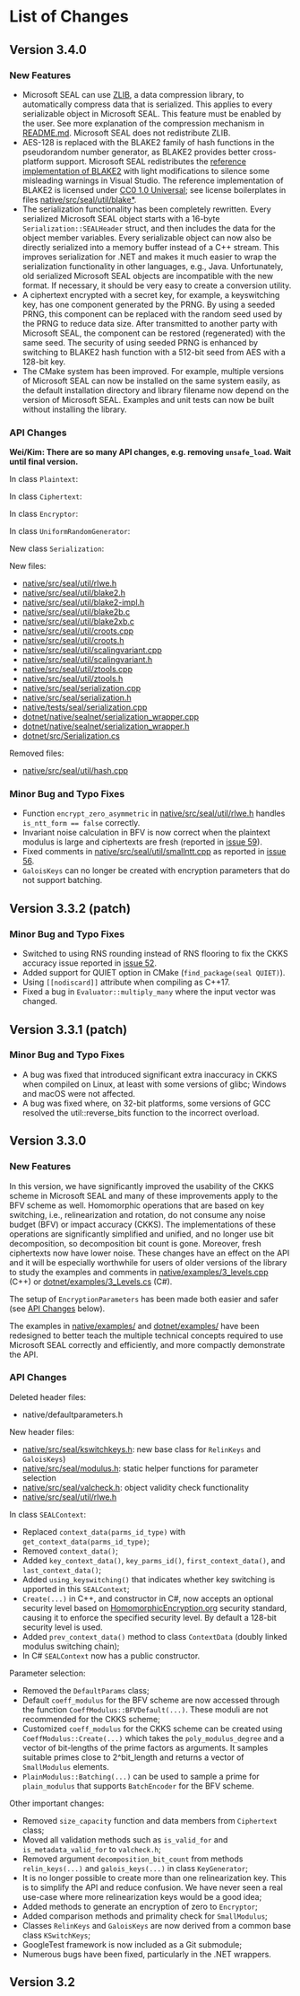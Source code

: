 # List of Changes

## Version 3.4.0

### New Features

- Microsoft SEAL can use [ZLIB](https://github.com/madler/zlib), a data compression library,
to automatically compress data that is serialized. This applies to every serializable object
in Microsoft SEAL. This feature must be enabled by the user. See more explanation of the compression
mechanism in [README.md](README.md#zlib). Microsoft SEAL does not redistribute ZLIB.
- AES-128 is replaced with the BLAKE2 family of hash functions in the pseudorandom number generator,
as BLAKE2 provides better cross-platform support. Microsoft SEAL redistributes the
[reference implementation of BLAKE2](https://github.com/BLAKE2/BLAKE2)
with light modifications to silence some misleading warnings in Visual Studio. The reference
implementation of BLAKE2 is licensed under
[CC0 1.0 Universal](https://github.com/BLAKE2/BLAKE2/blob/master/COPYING); see license boilerplates
in files [native/src/seal/util/blake*](native/src/seal/util/).
- The serialization functionality has been completely rewritten. Every serialized Microsoft SEAL
object starts with a 16-byte `Serialization::SEALHeader` struct, and then includes the data for
the object member variables. Every serializable object can now also be directly serialized into
a memory buffer instead of a C++ stream. This improves serialization for .NET and makes it much
easier to wrap the serialization functionality in other languages, e.g., Java. Unfortunately,
old serialized Microsoft SEAL objects are incompatible with the new format. If necessary, it should
be very easy to create a conversion utility.
- A ciphertext encrypted with a secret key, for example, a keyswitching key, has one component
generated by the PRNG. By using a seeded PRNG, this component can be replaced with the random seed
used by the PRNG to reduce data size. After transmitted to another party with Microsoft SEAL, the
component can be restored (regenerated) with the same seed. The security of using seeded PRNG is
enhanced by switching to BLAKE2 hash function with a 512-bit seed from AES with a 128-bit key.
- The CMake system has been improved. For example, multiple versions of Microsoft SEAL can now be
installed on the same system easily, as the default installation directory and library filename now
depend on the version of Microsoft SEAL. Examples and unit tests can now be built without installing
the library.

### API Changes

**Wei/Kim: There are so many API changes, e.g. removing `unsafe_load`. Wait until final version.**

In class `Plaintext`:

In class `Ciphertext`:

In class `Encryptor`:

In class `UniformRandomGenerator`:

New class `Serialization`:

New files:
- [native/src/seal/util/rlwe.h](native/src/seal/util/rlwe.h)
- [native/src/seal/util/blake2.h](native/src/seal/util/blake2.h)
- [native/src/seal/util/blake2-impl.h](native/src/seal/util/blake2-impl.h)
- [native/src/seal/util/blake2b.c](native/src/seal/util/blake2b.c)
- [native/src/seal/util/blake2xb.c](native/src/seal/util/blake2xb.c)
- [native/src/seal/util/croots.cpp](native/src/seal/util/croots.cpp)
- [native/src/seal/util/croots.h](native/src/seal/util/croots.h)
- [native/src/seal/util/scalingvariant.cpp](native/src/seal/util/scalingvariant.cpp)
- [native/src/seal/util/scalingvariant.h](native/src/seal/util/scalingvariant.h)
- [native/src/seal/util/ztools.cpp](native/src/seal/util/ztools.cpp)
- [native/src/seal/util/ztools.h](native/src/seal/util/ztools.h)
- [native/src/seal/serialization.cpp](native/src/seal/serialization.cpp)
- [native/src/seal/serialization.h](native/src/seal/serialization.h)
- [native/tests/seal/serialization.cpp](native/tests/seal/serialization.cpp)
- [dotnet/native/sealnet/serialization_wrapper.cpp](dotnet/native/sealnet/serialization_wrapper.cpp)
- [dotnet/native/sealnet/serialization_wrapper.h](dotnet/native/sealnet/serialization_wrapper.h)
- [dotnet/src/Serialization.cs](dotnet/src/Serialization.cs)

Removed files:
- [native/src/seal/util/hash.cpp](native/src/seal/util/hash.cpp)

### Minor Bug and Typo Fixes

- Function `encrypt_zero_asymmetric` in [native/src/seal/util/rlwe.h](native/src/seal/util/rlwe.h)
handles `is_ntt_form == false` correctly.
- Invariant noise calculation in BFV is now correct when the plaintext modulus is large and
ciphertexts are fresh (reported in [issue 59](https://github.com/microsoft/SEAL/issues/59)).
- Fixed comments in [native/src/seal/util/smallntt.cpp](native/src/seal/util/smallntt.cpp) as
reported in [issue 56](https://github.com/microsoft/SEAL/issues/56).
- `GaloisKeys` can no longer be created with encryption parameters that do not support batching.

## Version 3.3.2 (patch)

### Minor Bug and Typo Fixes

- Switched to using RNS rounding instead of RNS flooring to fix the CKKS accuracy issue reported in [issue 52](https://github.com/microsoft/SEAL/issues/52).
- Added support for QUIET option in CMake (`find_package(seal QUIET)`).
- Using `[[nodiscard]]` attribute when compiling as C++17.
- Fixed a bug in `Evaluator::multiply_many` where the input vector was changed.

## Version 3.3.1 (patch)

### Minor Bug and Typo Fixes

- A bug was fixed that introduced significant extra inaccuracy in CKKS when compiled on Linux, at least with some versions of glibc; Windows and macOS were not affected.
- A bug was fixed where, on 32-bit platforms, some versions of GCC resolved the util::reverse_bits function to the incorrect overload.

## Version 3.3.0

### New Features

In this version, we have significantly improved the usability of the CKKS
scheme in Microsoft SEAL and many of these improvements apply to the BFV
scheme as well. Homomorphic operations that are based on key switching,
i.e., relinearization and rotation, do not consume any noise budget (BFV)
or impact accuracy (CKKS). The implementations of these operations are
significantly simplified and unified, and no longer use bit decomposition,
so decomposition bit count is gone. Moreover, fresh ciphertexts now have
lower noise. These changes have an effect on the API and it will
be especially worthwhile for users of older versions of the library to study
the examples and comments in
[native/examples/3_levels.cpp](native/examples/3_levels.cpp) (C++) or
[dotnet/examples/3_Levels.cs](dotnet/examples/3_Levels.cs) (C#).

The setup of `EncryptionParameters` has been made both easier and safer
(see [API Changes](#api-changes) below).

The examples in [native/examples/](native/examples/) and
[dotnet/examples/](dotnet/examples/) have been redesigned to better teach
the multiple technical concepts required to use Microsoft SEAL correctly and
efficiently, and more compactly demonstrate the API.

### API Changes

Deleted header files:
- native/defaultparameters.h

New header files:
- [native/src/seal/kswitchkeys.h](native/src/seal/kswitchkeys.h): new base class for `RelinKeys` and `GaloisKeys`)
- [native/src/seal/modulus.h](native/src/seal/modulus.h): static helper functions for parameter selection
- [native/src/seal/valcheck.h](native/src/seal/valcheck.h): object validity check functionality
- [native/src/seal/util/rlwe.h](native/src/seal/util/rlwe.h)

In class `SEALContext`:
- Replaced `context_data(parms_id_type)` with `get_context_data(parms_id_type)`;
- Removed `context_data()`;
- Added `key_context_data()`, `key_parms_id()`, `first_context_data()`, and `last_context_data()`;
- Added `using_keyswitching()` that indicates whether key switching is upported in this `SEALContext`;
- `Create(...)` in C++, and constructor in C#, now accepts an optional security level based on
[HomomorphicEncryption.org](https://HomomorphicEncryption.org) security standard, causing it to enforce the specified security level. By default a 128-bit security level is used.
- Added `prev_context_data()` method to class `ContextData` (doubly linked modulus switching chain);
- In C# `SEALContext` now has a public constructor.

Parameter selection:
- Removed the `DefaultParams` class;
- Default `coeff_modulus` for the BFV scheme are now accessed through the function `CoeffModulus::BFVDefault(...)`. These moduli are not recommended for the CKKS scheme;
- Customized `coeff_modulus` for the CKKS scheme can be created using `CoeffModulus::Create(...)` which takes the `poly_modulus_degree` and a vector of bit-lengths of the prime factors as arguments. It samples suitable primes close to 2^bit_length and returns a vector of `SmallModulus` elements.
- `PlainModulus::Batching(...)` can be used to sample a prime for `plain_modulus` that supports `BatchEncoder` for the BFV scheme.

Other important changes:
- Removed `size_capacity` function and data members from `Ciphertext` class;
- Moved all validation methods such as `is_valid_for` and `is_metadata_valid_for` to `valcheck.h`;
- Removed argument `decomposition_bit_count` from methods `relin_keys(...)` and `galois_keys(...)` in class `KeyGenerator`;
- It is no longer possible to create more than one relinearization key. This is to simplify the API and reduce confusion. We have never seen a real use-case where more relinearization keys would be a good idea;
- Added methods to generate an encryption of zero to `Encryptor`;
- Added comparison methods and primality check for `SmallModulus`;
- Classes `RelinKeys` and `GaloisKeys` are now derived from a common base class `KSwitchKeys`;
- GoogleTest framework is now included as a Git submodule;
- Numerous bugs have been fixed, particularly in the .NET wrappers.

## Version 3.2
